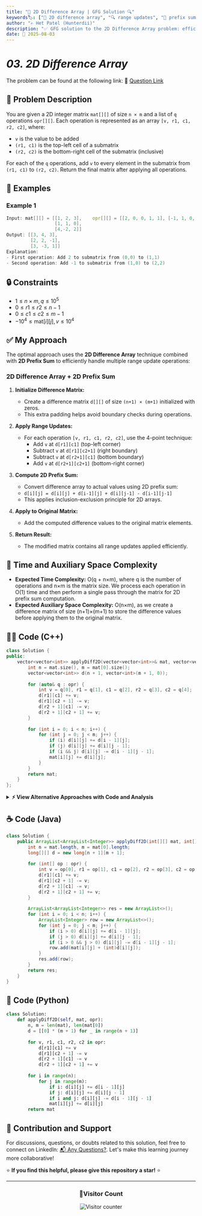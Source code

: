 ```yaml
---
title: "🔢 2D Difference Array | GFG Solution 🔍"
keywords🏷️: ["🔢 2D difference array", "🔍 range updates", "📍 prefix sum", "📈 matrix operations", "📘 GFG", "🏁 competitive programming", "📚 DSA"]
author: "✍️ Het Patel (Hunterdii)"
description: "✅ GFG solution to the 2D Difference Array problem: efficiently apply multiple range updates on 2D matrix using difference array technique with 2D prefix sum optimization. 🚀"
date: 📅 2025-08-03
---
```


# *03. 2D Difference Array*

The problem can be found at the following link: 🔗 [Question Link](https://www.geeksforgeeks.org/problems/2-d-difference-array/1)

## **🧩 Problem Description**

You are given a 2D integer matrix `mat[][]` of size `n × m` and a list of `q` operations `opr[][]`. Each operation is represented as an array `[v, r1, c1, r2, c2]`, where:

- `v` is the value to be added
- `(r1, c1)` is the top-left cell of a submatrix
- `(r2, c2)` is the bottom-right cell of the submatrix (inclusive)

For each of the `q` operations, add `v` to every element in the submatrix from `(r1, c1)` to `(r2, c2)`. Return the final matrix after applying all operations.

## **📘 Examples**

### Example 1

```cpp
Input: mat[][] = [[1, 2, 3],    opr[][] = [[2, 0, 0, 1, 1], [-1, 1, 0, 2, 2]]
                  [1, 1, 0],
                  [4,-2, 2]]
Output: [[3, 4, 3],
         [2, 2, -1],
         [3, -3, 1]]
Explanation: 
- First operation: Add 2 to submatrix from (0,0) to (1,1)
- Second operation: Add -1 to submatrix from (1,0) to (2,2)
```

## **🔒 Constraints**

* $1 \le n \times m, q \le 10^5$
* $0 \le r1 \le r2 \le n - 1$
* $0 \le c1 \le c2 \le m - 1$
* $-10^4 \le \text{mat}[i][j], v \le 10^4$

## **✅ My Approach**

The optimal approach uses the **2D Difference Array** technique combined with **2D Prefix Sum** to efficiently handle multiple range update operations:

### **2D Difference Array + 2D Prefix Sum**

1. **Initialize Difference Matrix:**
   * Create a difference matrix `d[][]` of size `(n+1) × (m+1)` initialized with zeros.
   * This extra padding helps avoid boundary checks during operations.

2. **Apply Range Updates:**
   * For each operation `[v, r1, c1, r2, c2]`, use the 4-point technique:
     - Add `v` at `d[r1][c1]` (top-left corner)
     - Subtract `v` at `d[r1][c2+1]` (right boundary)
     - Subtract `v` at `d[r2+1][c1]` (bottom boundary)
     - Add `v` at `d[r2+1][c2+1]` (bottom-right corner)

3. **Compute 2D Prefix Sum:**
   * Convert difference array to actual values using 2D prefix sum:
   * `d[i][j] = d[i][j] + d[i-1][j] + d[i][j-1] - d[i-1][j-1]`
   * This applies inclusion-exclusion principle for 2D arrays.

4. **Apply to Original Matrix:**
   * Add the computed difference values to the original matrix elements.

5. **Return Result:**
   * The modified matrix contains all range updates applied efficiently.

## 📝 Time and Auxiliary Space Complexity

* **Expected Time Complexity:** O(q + n×m), where q is the number of operations and n×m is the matrix size. We process each operation in O(1) time and then perform a single pass through the matrix for 2D prefix sum computation.
* **Expected Auxiliary Space Complexity:** O(n×m), as we create a difference matrix of size (n+1)×(m+1) to store the difference values before applying them to the original matrix.

## **🧑‍💻 Code (C++)**

```cpp
class Solution {
public:
    vector<vector<int>> applyDiff2D(vector<vector<int>>& mat, vector<vector<int>>& opr) {
        int n = mat.size(), m = mat[0].size();
        vector<vector<int>> d(n + 1, vector<int>(m + 1, 0));
        
        for (auto& q : opr) {
            int v = q[0], r1 = q[1], c1 = q[2], r2 = q[3], c2 = q[4];
            d[r1][c1] += v;
            d[r1][c2 + 1] -= v;
            d[r2 + 1][c1] -= v;
            d[r2 + 1][c2 + 1] += v;
        }
        
        for (int i = 0; i < n; i++) {
            for (int j = 0; j < m; j++) {
                if (i) d[i][j] += d[i - 1][j];
                if (j) d[i][j] += d[i][j - 1];
                if (i && j) d[i][j] -= d[i - 1][j - 1];
                mat[i][j] += d[i][j];
            }
        }
        return mat;
    }
};
```

<details>
<summary><b>⚡ View Alternative Approaches with Code and Analysis</b></summary>

## 📊 **2️⃣ Separate Prefix Sum Approach**

### 💡 Algorithm Steps:

1. Create difference matrix and apply 4-point technique for all operations.
2. Compute row-wise prefix sums first across all rows.
3. Compute column-wise prefix sums to get final difference values.
4. Add difference matrix to original matrix for final result.

```cpp
class Solution {
public:
    vector<vector<int>> applyDiff2D(vector<vector<int>>& mat, vector<vector<int>>& opr) {
        int n = mat.size(), m = mat[0].size();
        vector<vector<int>> diff(n, vector<int>(m, 0));
        
        for (auto& op : opr) {
            int val = op[0], r1 = op[1], c1 = op[2], r2 = op[3], c2 = op[4];
            diff[r1][c1] += val;
            if (c2 + 1 < m) diff[r1][c2 + 1] -= val;
            if (r2 + 1 < n) diff[r2 + 1][c1] -= val;
            if (r2 + 1 < n && c2 + 1 < m) diff[r2 + 1][c2 + 1] += val;
        }
        
        for (int i = 0; i < n; i++)
            for (int j = 1; j < m; j++)
                diff[i][j] += diff[i][j - 1];
        
        for (int j = 0; j < m; j++)
            for (int i = 1; i < n; i++)
                diff[i][j] += diff[i - 1][j];
        
        for (int i = 0; i < n; i++)
            for (int j = 0; j < m; j++)
                mat[i][j] += diff[i][j];
        
        return mat;
    }
};
```

### 📝 **Complexity Analysis:**

* **Time:** ⏱️ O(q + n×m) - q operations + matrix traversal
* **Auxiliary Space:** 💾 O(n×m) - Separate difference matrix

## 📊 **3️⃣ Optimized Single Pass Approach**

### 💡 Algorithm Steps:

1. Create difference matrix and apply all range operations using 4-point updates.
2. Combine row and column prefix sum computation in single traversal.
3. Use inclusion-exclusion principle for 2D prefix sum calculation.
4. Apply computed differences to original matrix in same pass.

```cpp
class Solution {
public:
    vector<vector<int>> applyDiff2D(vector<vector<int>>& mat, vector<vector<int>>& opr) {
        int n = mat.size(), m = mat[0].size();
        vector<vector<long long>> d(n + 1, vector<long long>(m + 1, 0));
        
        for (const auto& op : opr) {
            long long v = op[0];
            int r1 = op[1], c1 = op[2], r2 = op[3], c2 = op[4];
            d[r1][c1] += v;
            d[r1][c2 + 1] -= v;
            d[r2 + 1][c1] -= v;
            d[r2 + 1][c2 + 1] += v;
        }
        
        for (int i = 0; i < n; i++) {
            for (int j = 0; j < m; j++) {
                d[i][j] += (i ? d[i-1][j] : 0) + (j ? d[i][j-1] : 0) - (i && j ? d[i-1][j-1] : 0);
                mat[i][j] += d[i][j];
            }
        }
        return mat;
    }
};
```

### 📝 **Complexity Analysis:**

* **Time:** ⏱️ O(q + n×m) - Single pass optimization
* **Auxiliary Space:** 💾 O(n×m) - Difference matrix with overflow protection

## 📊 **4️⃣ Naive Brute Force Approach**

### 💡 Algorithm Steps:

1. For each operation, iterate through the entire submatrix range.
2. Add the value `v` to each cell in the specified rectangular region.
3. Continue for all operations sequentially.
4. Return the modified matrix.

```cpp
class Solution {
public:
    vector<vector<int>> applyDiff2D(vector<vector<int>>& mat, vector<vector<int>>& opr) {
        for (auto& op : opr) {
            int val = op[0], r1 = op[1], c1 = op[2], r2 = op[3], c2 = op[4];
            for (int i = r1; i <= r2; i++) {
                for (int j = c1; j <= c2; j++) {
                    mat[i][j] += val;
                }
            }
        }
        return mat;
    }
};
```

### 📝 **Complexity Analysis:**

* **Time:** ⏱️ O(q × n × m) - For each operation, traverse submatrix
* **Auxiliary Space:** 💾 O(1) - No extra space needed

### ⚠️ **Why Not This Approach?**

* Extremely slow for large matrices and many operations.
* Time complexity can become O(q × n × m) in worst case.
* Not suitable for competitive programming constraints.

## 🆚 **🔍 Comparison of Approaches**

| 🚀 **Approach**                    | ⏱️ **Time Complexity** | 💾 **Space Complexity** | ✅ **Pros**                        | ⚠️ **Cons**                           |
| ---------------------------------- | ---------------------- | ----------------------- | --------------------------------- | ------------------------------------- |
| 🔍 **2D Difference Array**        | 🟢 O(q + n×m)          | 🟡 O(n×m)               | 🚀 Single traversal, optimal      | 🔧 Complex index handling            |
| 🔄 **Separate Prefix**            | 🟢 O(q + n×m)          | 🟡 O(n×m)               | 📖 Clear logic separation         | 🐌 Multiple matrix passes            |
| 🔑 **Single Pass**                | 🟢 O(q + n×m)          | 🟡 O(n×m)               | ⭐ Overflow protection            | 🧮 Complex prefix calculation        |
| 💀 **Brute Force**                | 🔴 O(q × n × m)        | 🟢 O(1)                 | 📝 Simple to understand           | ⏰ Extremely slow for large inputs   |

### 🏆 **Best Choice Recommendation**

| 🎯 **Scenario**                                    | 🎖️ **Recommended Approach**          | 🔥 **Performance Rating** |
| -------------------------------------------------- | ------------------------------------- | ------------------------- |
| 🏅 **Optimal performance needed**                     | 🥇 **2D Difference Array**           | ★★★★★                     |
| 📖 **Readability priority**                           | 🥈 **Separate Prefix**               | ★★★★☆                     |
| 🎯 **Large values/overflow risk**                     | 🏅 **Single Pass**                   | ★★★★★                     |
| 🎓 **Learning/educational purposes**                  | 🎖️ **Brute Force**                   | ★★☆☆☆                     |

</details>


## **☕ Code (Java)**

```java
class Solution {
    public ArrayList<ArrayList<Integer>> applyDiff2D(int[][] mat, int[][] opr) {
        int n = mat.length, m = mat[0].length;
        long[][] d = new long[n + 1][m + 1];
        
        for (int[] op : opr) {
            int v = op[0], r1 = op[1], c1 = op[2], r2 = op[3], c2 = op[4];
            d[r1][c1] += v;
            d[r1][c2 + 1] -= v;
            d[r2 + 1][c1] -= v;
            d[r2 + 1][c2 + 1] += v;
        }
        
        ArrayList<ArrayList<Integer>> res = new ArrayList<>();
        for (int i = 0; i < n; i++) {
            ArrayList<Integer> row = new ArrayList<>();
            for (int j = 0; j < m; j++) {
                if (i > 0) d[i][j] += d[i - 1][j];
                if (j > 0) d[i][j] += d[i][j - 1];
                if (i > 0 && j > 0) d[i][j] -= d[i - 1][j - 1];
                row.add(mat[i][j] + (int)d[i][j]);
            }
            res.add(row);
        }
        return res;
    }
}
```

## **🐍 Code (Python)**

```python
class Solution:
    def applyDiff2D(self, mat, opr):
        n, m = len(mat), len(mat[0])
        d = [[0] * (m + 1) for _ in range(n + 1)]
        
        for v, r1, c1, r2, c2 in opr:
            d[r1][c1] += v
            d[r1][c2 + 1] -= v
            d[r2 + 1][c1] -= v
            d[r2 + 1][c2 + 1] += v
        
        for i in range(n):
            for j in range(m):
                if i: d[i][j] += d[i - 1][j]
                if j: d[i][j] += d[i][j - 1]
                if i and j: d[i][j] -= d[i - 1][j - 1]
                mat[i][j] += d[i][j]
        return mat
```
## 🧠 Contribution and Support

For discussions, questions, or doubts related to this solution, feel free to connect on LinkedIn: [📬 Any Questions?](https://www.linkedin.com/in/patel-hetkumar-sandipbhai-8b110525a/). Let's make this learning journey more collaborative!

⭐ **If you find this helpful, please give this repository a star!** ⭐

---

<div align="center">
  <h3><b>📍Visitor Count</b></h3>
</div>

<p align="center">
  <img src="https://visitor-badge.laobi.icu/badge?page_id=Hunterdii.GeeksforGeeks-POTD" alt="Visitor counter" />
</p>

